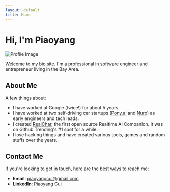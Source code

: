 ```yaml
---
layout: default
title: Home
---
```


# Hi, I'm Piaoyang

![Profile Image](/assets/images/profile.jpeg)

Welcome to my bio site. I'm a professional in software engineer and entrepreneur living in the Bay Area.

## About Me

A few things about:
- I have worked at Google (twice!) for about 5 years.
- I have worked at two self-driving car startups ([Pony.ai](pony.ai) and [Nuro](nuro.ai)) as early engineers and tech leads.
- I created [RealChar](https://github.com/Shaunwei/RealChar), the first open source Realtime AI Companion. It was on Github Trending's #1 spot for a while.
- I love hacking things and have created various tools, games and random stuffs over the years.

## Contact Me

If you're looking to get in touch, here are the best ways to reach me:

- **Email**: [piaoyangcui@gmail.com](mailto:piaoyangcui@gmail.com)
- **LinkedIn**: [Piaoyang Cui](https://linkedin.com/in/piaoyang)
